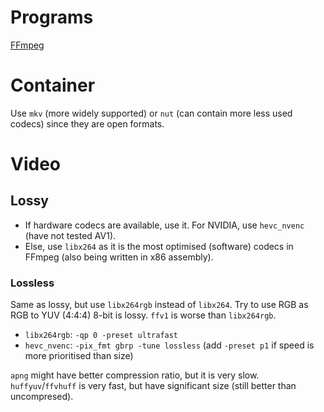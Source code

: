 # Programs
[FFmpeg](https://ffmpeg.org)

# Container
Use `mkv` (more widely supported) or `nut` (can contain more less used codecs) since they are open formats.

# Video

## Lossy
* If hardware codecs are available, use it. For NVIDIA, use `hevc_nvenc` (have not tested AV1).
* Else, use `libx264` as it is the most optimised (software) codecs in FFmpeg (also being written in x86 assembly).

### Lossless
Same as lossy, but use `libx264rgb` instead of `libx264`. Try to use RGB as RGB to YUV (4:4:4) 8-bit is lossy.
`ffv1` is worse than `libx264rgb`.
* `libx264rgb`: `-qp 0 -preset ultrafast`
* `hevc_nvenc`: `-pix_fmt gbrp -tune lossless` (add `-preset p1` if speed is more prioritised than size)

`apng` might have better compression ratio, but it is very slow.
`huffyuv`/`ffvhuff` is very fast, but have significant size (still better than uncompresed).
